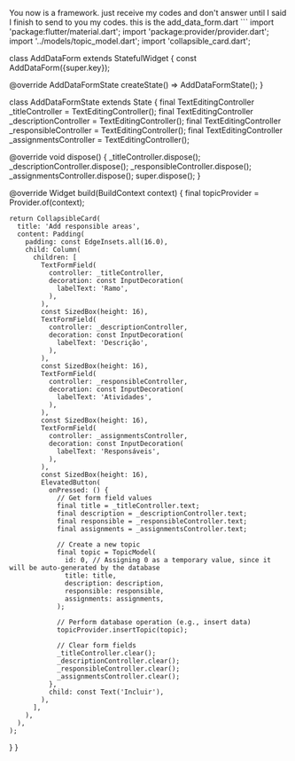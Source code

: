 You now is a framework. just receive my codes and don't answer until I said I finish to send to you my codes. this is the add_data_form.dart ```
import 'package:flutter/material.dart';
import 'package:provider/provider.dart';
import '../models/topic_model.dart';
import 'collapsible_card.dart';

class AddDataForm extends StatefulWidget {
  const AddDataForm({super.key});

  @override
  AddDataFormState createState() => AddDataFormState();
}

class AddDataFormState extends State<AddDataForm> {
  final TextEditingController _titleController = TextEditingController();
  final TextEditingController _descriptionController = TextEditingController();
  final TextEditingController _responsibleController = TextEditingController();
  final TextEditingController _assignmentsController = TextEditingController();

  @override
  void dispose() {
    _titleController.dispose();
    _descriptionController.dispose();
    _responsibleController.dispose();
    _assignmentsController.dispose();
    super.dispose();
  }

  @override
  Widget build(BuildContext context) {
    final topicProvider = Provider.of<TopicProvider>(context);

    return CollapsibleCard(
      title: 'Add responsible areas',
      content: Padding(
        padding: const EdgeInsets.all(16.0),
        child: Column(
          children: [
            TextFormField(
              controller: _titleController,
              decoration: const InputDecoration(
                labelText: 'Ramo',
              ),
            ),
            const SizedBox(height: 16),
            TextFormField(
              controller: _descriptionController,
              decoration: const InputDecoration(
                labelText: 'Descrição',
              ),
            ),
            const SizedBox(height: 16),
            TextFormField(
              controller: _responsibleController,
              decoration: const InputDecoration(
                labelText: 'Atividades',
              ),
            ),
            const SizedBox(height: 16),
            TextFormField(
              controller: _assignmentsController,
              decoration: const InputDecoration(
                labelText: 'Responsáveis',
              ),
            ),
            const SizedBox(height: 16),
            ElevatedButton(
              onPressed: () {
                // Get form field values
                final title = _titleController.text;
                final description = _descriptionController.text;
                final responsible = _responsibleController.text;
                final assignments = _assignmentsController.text;

                // Create a new topic
                final topic = TopicModel(
                  id: 0, // Assigning 0 as a temporary value, since it will be auto-generated by the database
                  title: title,
                  description: description,
                  responsible: responsible,
                  assignments: assignments,
                );

                // Perform database operation (e.g., insert data)
                topicProvider.insertTopic(topic);

                // Clear form fields
                _titleController.clear();
                _descriptionController.clear();
                _responsibleController.clear();
                _assignmentsController.clear();
              },
              child: const Text('Incluir'),
            ),
          ],
        ),
      ),
    );
  }
}

```